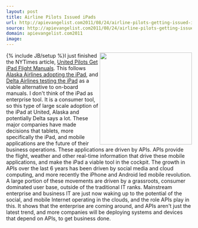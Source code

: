 ```yaml
---
layout: post
title: Airline Pilots Issued iPads
url: http://apievangelist.com2011/08/24/airline-pilots-getting-issued-ipads/
source: http://apievangelist.com2011/08/24/airline-pilots-getting-issued-ipads/
domain: apievangelist.com2011
image: 
---
```

{% include JB/setup %}<img src="http://kinlane-productions.s3.amazonaws.com/api-evangelist/ipad-in-the-cockpit.jpg"  width="250" align="right" />I just finished the NYTimes article, <a title="United Pilots Get iPad Flight Manuals" href="http://bits.blogs.nytimes.com/2011/08/23/united-airlines-to-give-all-pilots-ipad-flight-manuals/">United Pilots Get iPad Flight Manuals</a>. This follows <a title="Alaska Airlines adopting the iPad" href="http://www.pcworld.com/article/228924/ipad_enters_the_cockpit_on_alaska_air.html">Alaska Airlines adopting the iPad</a>, and <a title="Delta Airlines testing the iPad" href="http://www.appleinsider.com/articles/11/08/17/delta_airlines_now_testing_apple_ipad_as_electronic_flight_bag.html">Delta Airlines testing the iPad</a> as a viable alternative to on-board manuals.
I don't think of the iPad as enterprise tool. It is a consumer tool, so this type of large scale adoption of the iPad at United, Alaska and potentially Delta says a lot. These major companies have made decisions that tablets, more specifically the iPad, and mobile applications are the future of their business operations.
These applications are driven by APIs. APIs provide the flight, weather and other real-time information that drive these mobile applications, and make the iPad a viable tool in the cockpit.
The growth in APIs over the last 6 years has been driven by social media and cloud computing, and more recently the iPhone and Android led mobile revolution. A large portion of these movements are driven by a grassroots, consumer dominated user base, outside of the traditional IT ranks. Mainstream enterprise and business IT are just now waking up to the potential of the social, and mobile Internet operating in the clouds, and the role APIs play in this.
It shows that the enterprise are coming around, and APIs aren't just the latest trend, and more companies will be deploying systems and devices that depend on APIs, to get business done.

